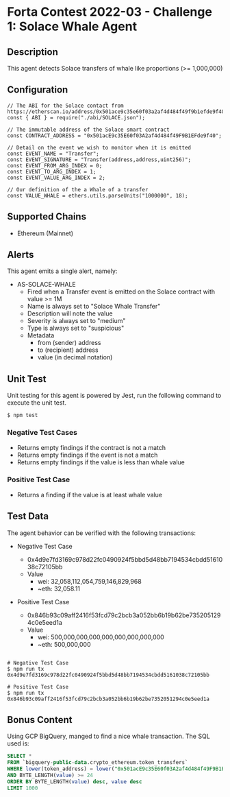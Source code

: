 # Forta Contest 2022-03 - Challenge 1: Solace Whale Agent

## Description

This agent detects Solace transfers of whale like proportions (>= 1,000,000)

## Configuration
```
// The ABI for the Solace contact from https://etherscan.io/address/0x501ace9c35e60f03a2af4d484f49f9b1efde9f40#code
const { ABI } = require("./abi/SOLACE.json");

// The immutable address of the Solace smart contract
const CONTRACT_ADDRESS = "0x501acE9c35E60f03A2af4d484f49F9B1EFde9f40";

// Detail on the event we wish to monitor when it is emitted
const EVENT_NAME = "Transfer";
const EVENT_SIGNATURE = "Transfer(address,address,uint256)";
const EVENT_FROM_ARG_INDEX = 0;
const EVENT_TO_ARG_INDEX = 1;
const EVENT_VALUE_ARG_INDEX = 2;

// Our definition of the a Whale of a transfer
const VALUE_WHALE = ethers.utils.parseUnits("1000000", 18);
```

## Supported Chains

- Ethereum (Mainnet)

## Alerts

This agent emits a single alert, namely:

- AS-SOLACE-WHALE
  - Fired when a Transfer event is emitted on the Solace contract with value >= 1M
  - Name is always set to "Solace Whale Transfer"
  - Description will note the value
  - Severity is always set to "medium"
  - Type is always set to "suspicious"
  - Metadata
    - from (sender) address
    - to (recipient) address
    - value (in decimal notation)


## Unit Test
Unit testing for this agent is powered by Jest, run the following command to execute the unit test.

```shell script
$ npm test
```

### Negative Test Cases
- Returns empty findings if the contract is not a match
- Returns empty findings if the event is not a match
- Returns empty findings if the value is less than whale value 

### Positive Test Case
- Returns a finding if the value is at least whale value

## Test Data
The agent behavior can be verified with the following transactions:

- Negative Test Case
  - 0x4d9e7fd3169c978d22fc0490924f5bbd5d48bb7194534cbdd5161038c72105bb
  - Value
    - wei: 32,058,112,054,759,146,829,968
    - ~eth: 32,058.11

- Positive Test Case
  - 0x846b93c09aff2416f53fcd79c2bcb3a052bb6b19b62be7352051294c0e5eed1a
  - Value
    - wei: 500,000,000,000,000,000,000,000,000
    - ~eth: 500,000,000

```shell script

# Negative Test Case
$ npm run tx 0x4d9e7fd3169c978d22fc0490924f5bbd5d48bb7194534cbdd5161038c72105bb

# Positive Test Case
$ npm run tx 0x846b93c09aff2416f53fcd79c2bcb3a052bb6b19b62be7352051294c0e5eed1a
```

## Bonus Content
Using GCP BigQuery, manged to find a nice whale transaction. The SQL used is:

```sql
SELECT * 
FROM `bigquery-public-data.crypto_ethereum.token_transfers` 
WHERE lower(token_address) = lower("0x501acE9c35E60f03A2af4d484f49F9B1EFde9f40")
AND BYTE_LENGTH(value) >= 24
ORDER BY BYTE_LENGTH(value) desc, value desc
LIMIT 1000
```